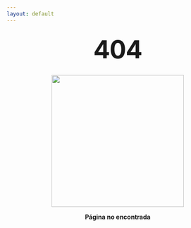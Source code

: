 ```yaml
---
layout: default
---
```


<style type="text/css" media="screen">
  .container {
    margin: 10px auto;
    max-width: 600px;
    text-align: center;
  }
  h1 {
    margin: 30px 0;
    font-size: 4em;
    line-height: 1;
    letter-spacing: -1px;
  }
</style>

<div class="container">
  <h1>404</h1>
  <div style="text-align:center"><img src ="{{site.sitio}}{{site.sitiobase}}/assets/img/404.png" style="width: 300px;" /></div>
  <p><strong>Página no encontrada</strong></p>
</div>

